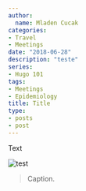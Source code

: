 ```yaml
---
author:
  name: Mladen Cucak
categories:
- Travel
- Meetings
date: "2018-06-28"
description: "teste"
series:
- Hugo 101
tags:
- Meetings
- Epidemiology
title: Title
type:
- posts
- post
---
```


Text


![test](/img/posts/test.png)

> Caption.

